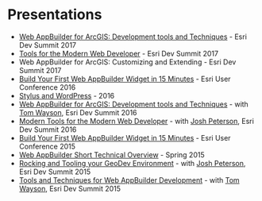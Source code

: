 # Presentations

* [Web AppBuilder for ArcGIS: Development tools and Techniques](https://github.com/gavinr/web-appbuilder-tools-techniques-dev-summit-2017) - Esri Dev Summit 2017
* [Tools for the Modern Web Developer](https://github.com/jpeterson/devsummit-2017-modern-tools) - Esri Dev Summit 2017
* Web AppBuilder for ArcGIS: Customizing and Extending - Esri Dev Summit 2017
* [Build Your First Web AppBuilder Widget in 15 Minutes](https://github.com/gavinr/presentations/tree/master/src/web-app-builder-build-your-first-widget-2016) - Esri User Conference 2016
* [Stylus and WordPress](http://gavinr.github.io/presentations/stylus-wordpress) - 2016
* [Web AppBuilder for ArcGIS: Development tools and Techniques](https://github.com/gavinr/web-appbuilder-tools-techniques-dev-summit-2016) - with [Tom Wayson](https://github.com/tomwayson), Esri Dev Summit 2016
* [Modern Tools for the Modern Web Developer](https://github.com/jpeterson/devsummit-2016-modern-tools) - with [Josh Peterson](https://github.com/jpeterson), Esri Dev Summit 2016
* [Build Your First Web AppBuilder Widget in 15 Minutes](http://gavinr.github.io/presentations/web-app-builder-build-your-first-widget-2015/slides.pdf) - Esri User Conference 2015
* [Web AppBuilder Short Technical Overview](http://gavinr.github.io/presentations/web-app-builder-short-overview/slides/) - Spring 2015
* [Rocking and Tooling your GeoDev Environment](http://jpeterson.github.io/devsummit-2015-geodev-environment) - with [Josh Peterson](https://github.com/jpeterson), Esri Dev Summit 2015
* [Tools and Techniques for Web AppBuilder Development](http://gavinr.github.io/web-appbuilder-tools-techniques-dev-summit-2015) - with [Tom Wayson](https://github.com/tomwayson), Esri Dev Summit 2015
